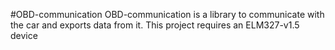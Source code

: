 #OBD-communication
OBD-communication is a library to communicate with the car and exports data from it.
This project requires an ELM327-v1.5 device
